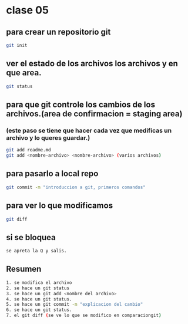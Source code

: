 # clase 05
## para crear un repositorio git
``` sh
git init
```
## ver el estado de los archivos los archivos y en que area.
```sh
git status
```
## para que git controle los cambios de los archivos.(area de confirmacion = staging area)
### (este paso se tiene que hacer cada vez que medificas un archivo y lo queres guardar.)
```sh
git add readme.md
git add <nombre-archivo> <nombre-archivo> (varios archivos)
```
## para pasarlo a local repo
```sh
git commit -m "introduccion a git, primeros comandos"
```
## para ver lo que modificamos 
```sh
git diff
```
## si se bloquea
```sh
se apreta la Q y salis.

```
## Resumen
```sh
1. se modifica el archivo
2. se hace un git status
3. se hace un git add <nombre del archivo>
4. se hace un git status.
5. se hace un git commit -m "explicacion del cambio"
6. se hace un git status.
7. el git diff (se ve lo que se modifico en comparaciongit)